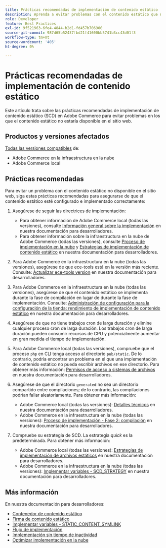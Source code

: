 ```yaml
---
title: Prácticas recomendadas de implementación de contenido estático
description: Aprenda a evitar problemas con el contenido estático que no aparece en la tienda de Adobe Commerce.
role: Developer
feature: Best Practices
exl-id: 9f521963-6fe4-4844-b2d1-fd457b706900
source-git-commit: 987d65b52437fbd21f41600bb5741b3cc43d01f3
workflow-type: tm+mt
source-wordcount: '405'
ht-degree: 0%

---
```


# Prácticas recomendadas de implementación de contenido estático

Este artículo trata sobre las prácticas recomendadas de implementación de contenido estático (SCD) en Adobe Commerce para evitar problemas en los que el contenido estático no estaría disponible en el sitio web.

## Productos y versiones afectados

[Todas las versiones compatibles](../../../release/versions.md) de:

* Adobe Commerce en la infraestructura en la nube
* Adobe Commerce local

## Prácticas recomendadas

Para evitar un problema con el contenido estático no disponible en el sitio web, siga estas prácticas recomendadas para asegurarse de que el contenido estático esté configurado e implementado correctamente:

1. Asegúrese de seguir las directrices de implementación:
   * Para obtener información de Adobe Commerce local (todas las versiones), consulte [Información general sobre la implementación](../../../configuration/deployment/overview.md) en nuestra documentación para desarrolladores.
   * Para obtener información sobre la infraestructura en la nube de Adobe Commerce (todas las versiones), consulte [Proceso de implementación en la nube](https://experienceleague.adobe.com/en/docs/commerce-cloud-service/user-guide/develop/deploy/process) y [Estrategias de implementación de contenido estático](https://experienceleague.adobe.com/en/docs/commerce-cloud-service/user-guide/develop/deploy/static-content) en nuestra documentación para desarrolladores.

1. Para Adobe Commerce en la infraestructura en la nube (todas las versiones), asegúrese de que ece-tools está en la versión más reciente. Consulte: [Actualizar ece-tools version](https://experienceleague.adobe.com/en/docs/commerce-cloud-service/user-guide/release-notes/ece-tools-package) en nuestra documentación para desarrolladores.
1. Para Adobe Commerce en la infraestructura en la nube (todas las versiones), asegúrese de que el contenido estático se implementa durante la fase de compilación en lugar de durante la fase de implementación. Consulte: [Administración de configuración para la configuración de la tienda: rendimiento de implementación de contenido estático](https://experienceleague.adobe.com/en/docs/commerce-cloud-service/user-guide/configure-store/store-settings#cloud-confman-scd-over) en nuestra documentación para desarrolladores.
1. Asegúrese de que no tiene trabajos cron de larga duración y elimine cualquier proceso cron de larga duración. Los trabajos cron de larga duración pueden consumir recursos de CPU y potencialmente aumentar en gran medida el tiempo de implementación.
1. Para Adobe Commerce local (todas las versiones), compruebe que el proceso `php` en CLI tenga acceso al directorio `pub/static`. De lo contrario, podría encontrar un problema en el que una implementación de contenido estático no pueda escribir archivos en ese directorio. Para obtener más información: [Permisos de acceso a sistemas de archivos](https://experienceleague.adobe.com/docs/commerce-operations/configuration-guide/deployment/file-system-permissions.html) en nuestra documentación para desarrolladores.
1. Asegúrese de que el directorio `generated` no sea un directorio compartido entre compilaciones; de lo contrario, las compilaciones podrían fallar aleatoriamente. Para obtener más información:
   * Adobe Commerce local (todas las versiones): [Detalles técnicos](https://experienceleague.adobe.com/docs/commerce-operations/configuration-guide/deployment/technical-details.html) en nuestra documentación para desarrolladores.
   * Adobe Commerce en la infraestructura en la nube (todas las versiones): [Proceso de implementación - Fase 2: compilación](https://experienceleague.adobe.com/en/docs/commerce-cloud-service/user-guide/develop/deploy/best-practices#cloud-deploy-over-phases-build) en nuestra documentación para desarrolladores.

1. Compruebe su estrategia de SCD. La estrategia *quick* es la predeterminada. Para obtener más información:
   * Adobe Commerce local (todas las versiones): [Estrategias de implementación de archivos estáticos](https://experienceleague.adobe.com/docs/commerce-operations/configuration-guide/cli/static-view/static-view-file-strategy.html) en nuestra documentación para desarrolladores.
   * Adobe Commerce en la infraestructura en la nube (todas las versiones): [Implementar variables - SCD\_STRATEGY](https://experienceleague.adobe.com/en/docs/commerce-cloud-service/user-guide/configure/env/stage/variables-deploy#scd_strategy) en nuestra documentación para desarrolladores.

## Más información

En nuestra documentación para desarrolladores:

* [Contenedor de contenido estático](https://developer.adobe.com/commerce/admin-developer/pattern-library/containers/static-content/)
* [Firma de contenido estático](https://experienceleague.adobe.com/docs/commerce-operations/configuration-guide/cache/static-content-signing.html)
* [Implementar variables - STATIC\_CONTENT\_SYMLINK](https://experienceleague.adobe.com/en/docs/commerce-cloud-service/user-guide/configure/env/stage/variables-deploy#static_content_symlink)
* [Flujo de implementación](../../../performance/deployment-flow.md)
* [Implementación sin tiempo de inactividad](https://experienceleague.adobe.com/en/docs/commerce-cloud-service/user-guide/develop/deploy/reduce-downtime)
* [Optimizar implementación en la nube](https://experienceleague.adobe.com/en/docs/commerce-cloud-service/user-guide/develop/deploy/optimization)
